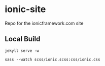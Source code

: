 ionic-site
==========

Repo for the ionicframework.com site


## Local Build

    jekyll serve -w  

    sass --watch scss/ionic.scss:css/ionic.css